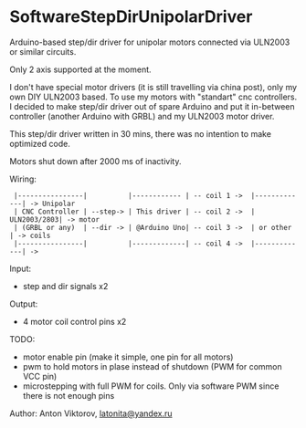 # SoftwareStepDirUnipolarDriver
Arduino-based step/dir driver for unipolar motors connected via ULN2003 or similar circuits.

Only 2 axis supported at the moment.
  
I don't have special motor drivers (it is still travelling via china post), only my own DIY ULN2003 based. To use my motors with "standart" cnc controllers.
I decided to make step/dir driver out of spare Arduino and put it in-between controller (another Arduino with GRBL) and my ULN2003 motor driver.

This step/dir driver written in 30 mins, there was no intention to make optimized code.

Motors shut down after 2000 ms of inactivity.

Wiring:
```
 |----------------|          |------------ | -- coil 1 ->  |-------------| -> Unipolar
 | CNC Controller | --step-> | This driver | -- coil 2 ->  | ULN2003/2803| -> motor 
 | (GRBL or any)  | --dir -> | @Arduino Uno| -- coil 3 ->  | or other    | -> coils
 |----------------|          |-------------| -- coil 4 ->  |-------------| ->  
```
Input: 
- step and dir signals x2

Output: 
- 4 motor coil control pins x2


TODO: 
- motor enable pin (make it simple, one pin for all motors)
- pwm to hold motors in plase instead of shutdown (PWM for common VCC pin)
- microstepping with full PWM for coils. Only via software PWM since there is not enough pins

Author: Anton Viktorov, latonita@yandex.ru


